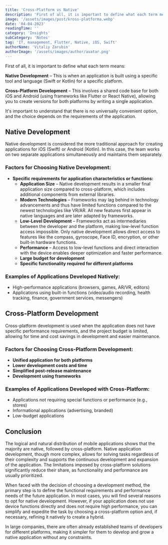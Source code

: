 ```yaml
---
title: 'Cross-Platform vs Native'
description: 'First of all, it is important to define what each term means'
image: '/assets/images/post/kross-platforma.webp'
date: '04-04-2023'
readingTime: ''
category: 'Insights'
subCategory: 'Notes'
tag: 'IT, management, Flutter, Native, iOS, Swift'
authorName: 'Vitaliy Zarubin'
authorImage: '/assets/images/author/avatar.png'
---
```


First of all, it is important to define what each term means:

**Native Development** – This is when an application is built using a specific tool and language (Swift or Kotlin) for a specific platform.

**Cross-Platform Development** – This involves a shared code base for both iOS and Android (using frameworks like Flutter or React Native), allowing you to create versions for both platforms by writing a single application.

It's important to understand that there is no universally convenient option, and the choice depends on the requirements of the application.

## Native Development

Native development is considered the more traditional approach for creating applications for iOS (Swift) or Android (Kotlin). In this case, the team works on two separate applications simultaneously and maintains them separately.

### Factors for Choosing Native Development:

- **Specific requirements for application characteristics or functions:**
  - **Application Size** – Native development results in a smaller final application size compared to cross-platform, which includes additional components from external libraries.
  - **Modern Technologies** – Frameworks may lag behind in technology advancements and thus have limited functions compared to the newest technologies like VR/AR. All new features first appear in native languages and are later adapted by frameworks.
  - **Low-Level Development** – Frameworks act as intermediaries between the developer and the platform, making low-level function access impossible. Only native development allows direct access to features like the compass, gyroscope, Face ID, encryption, or other built-in hardware functions.
  - **Performance** – Access to low-level functions and direct interaction with the device enables deeper optimization and faster performance.
  - **Large budget for development**
  - **Specific functionality required for different platforms**

### Examples of Applications Developed Natively:

- High-performance applications (browsers, games, AR/VR, editors)
- Applications using built-in functions (video/audio recording, health tracking, finance, government services, messengers)

## Cross-Platform Development

Cross-platform development is used when the application does not have specific performance requirements, and the project budget is limited, allowing for time and cost savings in development and easier maintenance.

### Factors for Choosing Cross-Platform Development:

- **Unified application for both platforms**
- **Lower development costs and time**
- **Simplified post-release maintenance**
- **Development using frameworks**

### Examples of Applications Developed with Cross-Platform:

- Applications not requiring special functions or performance (e.g., stores)
- Informational applications (advertising, branded)
- Low-budget applications

## Conclusion

The logical and natural distribution of mobile applications shows that the majority are native, followed by cross-platform. Native application development, though more complex, allows for solving tasks regardless of their complexity and supports the continuous development and expansion of the application. The limitations imposed by cross-platform solutions significantly reduce their share, as functionality and performance are usually prioritized.

When faced with the decision of choosing a development method, the primary step is to define the functional requirements and performance needs of the future application. In most cases, you will find several reasons to opt for native development. However, if your application does not use device functions directly and does not require high performance, you can simplify and expedite the task by choosing a cross-platform option and, if necessary, refining it natively to create a hybrid.

In large companies, there are often already established teams of developers for different platforms, making it simpler for them to develop and grow a native application without any constraints.
